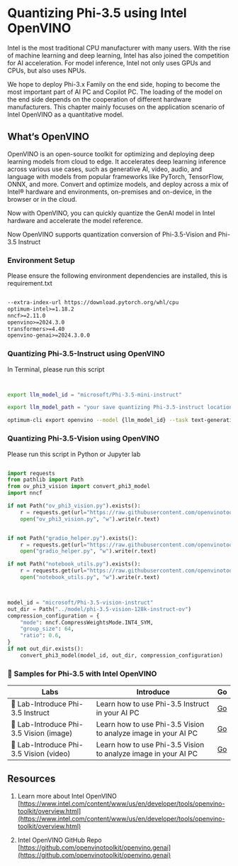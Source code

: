 # **Quantizing Phi-3.5 using Intel OpenVINO**

Intel is the most traditional CPU manufacturer with many users. With the rise of machine learning and deep learning, Intel has also joined the competition for AI acceleration. For model inference, Intel not only uses GPUs and CPUs, but also uses NPUs.

We hope to deploy Phi-3.x Family on the end side, hoping to become the most important part of AI PC and Copilot PC. The loading of the model on the end side depends on the cooperation of different hardware manufacturers. This chapter mainly focuses on the application scenario of Intel OpenVINO as a quantitative model.


## **What‘s OpenVINO**

OpenVINO is an open-source toolkit for optimizing and deploying deep learning models from cloud to edge. It accelerates deep learning inference across various use cases, such as generative AI, video, audio, and language with models from popular frameworks like PyTorch, TensorFlow, ONNX, and more. Convert and optimize models, and deploy across a mix of Intel® hardware and environments, on-premises and on-device, in the browser or in the cloud.

Now with OpenVINO, you can quickly quantize the GenAI model in Intel hardware and accelerate the model reference.

Now OpenVINO supports quantization conversion of Phi-3.5-Vision and Phi-3.5 Instruct

### **Environment Setup**

Please ensure the following environment dependencies are installed, this is requirement.txt 

```txt

--extra-index-url https://download.pytorch.org/whl/cpu
optimum-intel>=1.18.2
nncf>=2.11.0
openvino>=2024.3.0
transformers>=4.40
openvino-genai>=2024.3.0.0

```

### **Quantizing Phi-3.5-Instruct using OpenVINO**

In Terminal, please run this script


```bash


export llm_model_id = "microsoft/Phi-3.5-mini-instruct"

export llm_model_path = "your save quantizing Phi-3.5-instruct location"

optimum-cli export openvino --model {llm_model_id} --task text-generation-with-past --weight-format int4 --group-size 128 --ratio 0.6  --sym  --trust-remote-code {llm_model_path}


```

### **Quantizing Phi-3.5-Vision using OpenVINO**

Please run this script in Python or Jupyter lab

```python

import requests
from pathlib import Path
from ov_phi3_vision import convert_phi3_model
import nncf

if not Path("ov_phi3_vision.py").exists():
    r = requests.get(url="https://raw.githubusercontent.com/openvinotoolkit/openvino_notebooks/latest/notebooks/phi-3-vision/ov_phi3_vision.py")
    open("ov_phi3_vision.py", "w").write(r.text)


if not Path("gradio_helper.py").exists():
    r = requests.get(url="https://raw.githubusercontent.com/openvinotoolkit/openvino_notebooks/latest/notebooks/phi-3-vision/gradio_helper.py")
    open("gradio_helper.py", "w").write(r.text)

if not Path("notebook_utils.py").exists():
    r = requests.get(url="https://raw.githubusercontent.com/openvinotoolkit/openvino_notebooks/latest/utils/notebook_utils.py")
    open("notebook_utils.py", "w").write(r.text)



model_id = "microsoft/Phi-3.5-vision-instruct"
out_dir = Path("../model/phi-3.5-vision-128k-instruct-ov")
compression_configuration = {
    "mode": nncf.CompressWeightsMode.INT4_SYM,
    "group_size": 64,
    "ratio": 0.6,
}
if not out_dir.exists():
    convert_phi3_model(model_id, out_dir, compression_configuration)

```

### **🤖 Samples for Phi-3.5 with Intel OpenVINO**

| Labs    | Introduce | Go |
| -------- | ------- |  ------- |
| 🚀 Lab-Introduce Phi-3.5 Instruct  | Learn how to use Phi-3.5 Instruct in your AI PC    |  [Go](../../../code/09.UpdateSamples/Aug/intel-phi35-instruct-zh.ipynb)    |
| 🚀 Lab-Introduce Phi-3.5 Vision (image) | Learn how to use Phi-3.5 Vision to analyze image in your AI PC      |  [Go](../../../code/09.UpdateSamples/Aug/intel-phi35-vision-img.ipynb)    |
| 🚀 Lab-Introduce Phi-3.5 Vision (video)   | Learn how to use Phi-3.5 Vision to analyze image in your AI PC    |  [Go](../../../code/09.UpdateSamples/Aug/intel-phi35-vision-video.ipynb)    |



## **Resources**

1. Learn more about Intel OpenVINO [https://www.intel.com/content/www/us/en/developer/tools/openvino-toolkit/overview.html](https://www.intel.com/content/www/us/en/developer/tools/openvino-toolkit/overview.html)

2. Intel OpenVINO GitHub Repo [https://github.com/openvinotoolkit/openvino.genai](https://github.com/openvinotoolkit/openvino.genai)







